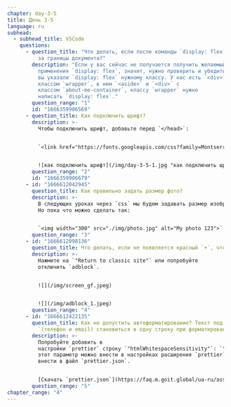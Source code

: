 ```yaml
---
chapter: day-3-5
title: День 3-5
language: ru
subhead:
  - subhead_title: VSCode
    questions:
      - question_title: "Что делать, если после команды `display: flex` текст вылетает
          за границы документа?"
        description: "Если у вас сейчас не получается получить желаемый результат, после
          применения `display: flex`, значит, нужно проверить и убедиться, что
          вы указали `display: flex` нужному классу. У нас есть `<div>` с
          классом `wrapper`, в нем `<aside>` и `<div>` с
          классом `about-me-container`, классу `wrapper` нужно
          написать `display: flex`."
        question_range: "1"
        id: "1666359906569"
      - question_title: Как подключить шрифт?
        description: >-
          Чтобы подключить шрифт, добавьте перед `</head>`:


          `<link href="https://fonts.googleapis.com/css?family=Montserrat:400,700&display=swap&subset=cyrillic" rel="stylesheet">`


          ![как подключить шрифт](/img/day-3-5-1.jpg "как подключить шрифт")
        question_range: "2"
        id: "1666359906679"
      - id: "1666612042945"
        question_title: К﻿ак правильно задать размер фото?
        description: >-
          В следующих уроках через `css` мы будем задавать размер изображению.
          Но пока что можно сделать так:


          `<img width="300" src="./img/photo.jpg" alt="My photo 123">`
        question_range: "3"
      - id: "1666612098136"
        question_title: Ч﻿то делать, если не появляется красный `+`, чтобы выбрать шрифт?
        description: >-
          Нажмите на `"Return to classic site"` или попробуйте
          отключить `adblock`.


          ![](/img/screen_gf.jpeg)


          ![](/img/adblock_1.jpeg)
        question_range: "4"
      - id: "1666612422135"
        question_title: К﻿ак не допустить автоформатирование? Текст под `contacts
          `(телефон и email) становиться в одну строку при форматировании.
        description: >-
          Попробуйте добавить в
          настройки `prettier` строку `"htmlWhitespaceSensitivity"`: `"ignore"`,
          этот параметр можно внести в настройках расширения `prettier`, или
          внести в файл `prettier.json`.


          [Скачать `prettier.json`](https://faq.m.goit.global/ua-ru/assets/fonts/download/prettier.json)
        question_range: "5"
chapter_range: "4"
---
```

